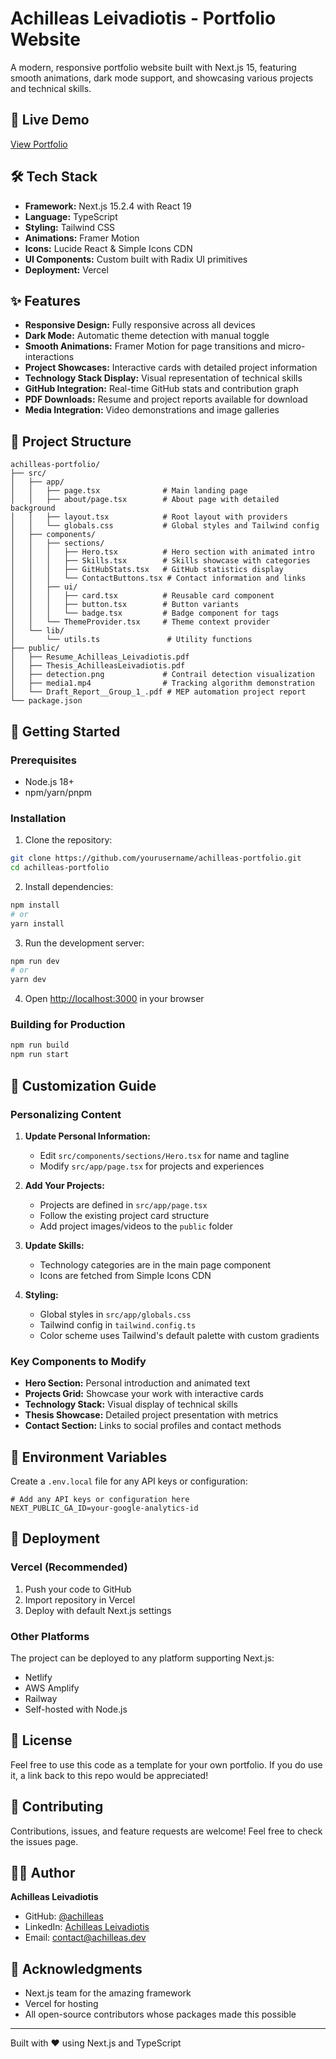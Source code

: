 # Achilleas Leivadiotis - Portfolio Website

A modern, responsive portfolio website built with Next.js 15, featuring smooth animations, dark mode support, and showcasing various projects and technical skills.

## 🚀 Live Demo
[View Portfolio](https://achilleasleivadiotis.com)

## 🛠️ Tech Stack

- **Framework:** Next.js 15.2.4 with React 19
- **Language:** TypeScript
- **Styling:** Tailwind CSS
- **Animations:** Framer Motion
- **Icons:** Lucide React & Simple Icons CDN
- **UI Components:** Custom built with Radix UI primitives
- **Deployment:** Vercel

## ✨ Features

- **Responsive Design:** Fully responsive across all devices
- **Dark Mode:** Automatic theme detection with manual toggle
- **Smooth Animations:** Framer Motion for page transitions and micro-interactions
- **Project Showcases:** Interactive cards with detailed project information
- **Technology Stack Display:** Visual representation of technical skills
- **GitHub Integration:** Real-time GitHub stats and contribution graph
- **PDF Downloads:** Resume and project reports available for download
- **Media Integration:** Video demonstrations and image galleries

## 📁 Project Structure

```
achilleas-portfolio/
├── src/
│   ├── app/
│   │   ├── page.tsx              # Main landing page
│   │   ├── about/page.tsx        # About page with detailed background
│   │   ├── layout.tsx            # Root layout with providers
│   │   └── globals.css           # Global styles and Tailwind config
│   ├── components/
│   │   ├── sections/
│   │   │   ├── Hero.tsx          # Hero section with animated intro
│   │   │   ├── Skills.tsx        # Skills showcase with categories
│   │   │   ├── GitHubStats.tsx   # GitHub statistics display
│   │   │   └── ContactButtons.tsx # Contact information and links
│   │   ├── ui/
│   │   │   ├── card.tsx          # Reusable card component
│   │   │   ├── button.tsx        # Button variants
│   │   │   └── badge.tsx         # Badge component for tags
│   │   └── ThemeProvider.tsx     # Theme context provider
│   └── lib/
│       └── utils.ts               # Utility functions
├── public/
│   ├── Resume_Achilleas_Leivadiotis.pdf
│   ├── Thesis_AchilleasLeivadiotis.pdf
│   ├── detection.png             # Contrail detection visualization
│   ├── media1.mp4                # Tracking algorithm demonstration
│   └── Draft_Report__Group_1_.pdf # MEP automation project report
└── package.json
```

## 🚀 Getting Started

### Prerequisites
- Node.js 18+ 
- npm/yarn/pnpm

### Installation

1. Clone the repository:
```bash
git clone https://github.com/yourusername/achilleas-portfolio.git
cd achilleas-portfolio
```

2. Install dependencies:
```bash
npm install
# or
yarn install
```

3. Run the development server:
```bash
npm run dev
# or
yarn dev
```

4. Open [http://localhost:3000](http://localhost:3000) in your browser

### Building for Production

```bash
npm run build
npm run start
```

## 🎨 Customization Guide

### Personalizing Content

1. **Update Personal Information:**
   - Edit `src/components/sections/Hero.tsx` for name and tagline
   - Modify `src/app/page.tsx` for projects and experiences

2. **Add Your Projects:**
   - Projects are defined in `src/app/page.tsx` 
   - Follow the existing project card structure
   - Add project images/videos to the `public` folder

3. **Update Skills:**
   - Technology categories are in the main page component
   - Icons are fetched from Simple Icons CDN

4. **Styling:**
   - Global styles in `src/app/globals.css`
   - Tailwind config in `tailwind.config.ts`
   - Color scheme uses Tailwind's default palette with custom gradients

### Key Components to Modify

- **Hero Section:** Personal introduction and animated text
- **Projects Grid:** Showcase your work with interactive cards
- **Technology Stack:** Visual display of technical skills
- **Thesis Showcase:** Detailed project presentation with metrics
- **Contact Section:** Links to social profiles and contact methods

## 📝 Environment Variables

Create a `.env.local` file for any API keys or configuration:

```env
# Add any API keys or configuration here
NEXT_PUBLIC_GA_ID=your-google-analytics-id
```

## 🚢 Deployment

### Vercel (Recommended)
1. Push your code to GitHub
2. Import repository in Vercel
3. Deploy with default Next.js settings

### Other Platforms
The project can be deployed to any platform supporting Next.js:
- Netlify
- AWS Amplify
- Railway
- Self-hosted with Node.js

## 📄 License

Feel free to use this code as a template for your own portfolio. If you do use it, a link back to this repo would be appreciated!

## 🤝 Contributing

Contributions, issues, and feature requests are welcome! Feel free to check the issues page.

## 👨‍💻 Author

**Achilleas Leivadiotis**
- GitHub: [@achilleas](https://github.com/yourusername)
- LinkedIn: [Achilleas Leivadiotis](https://linkedin.com/in/achilleas-leivadiotis)
- Email: contact@achilleas.dev

## 🙏 Acknowledgments

- Next.js team for the amazing framework
- Vercel for hosting
- All open-source contributors whose packages made this possible

---

Built with ❤️ using Next.js and TypeScript